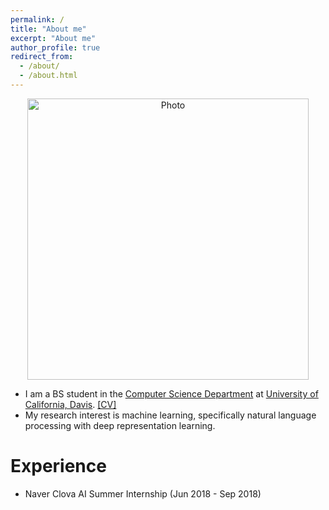 ```yaml
---
permalink: /
title: "About me"
excerpt: "About me"
author_profile: true
redirect_from: 
  - /about/
  - /about.html
---
```


<p align="center">
  <img src="https://yunwontae.github.io/files/1.png?raw=true" alt="Photo" style="width: 450px;"/> 
</p>

* I am a BS student in the [Computer Science Department](http://www.cs.ucdavis.edu/) at [University of California, Davis](https://www.ucdavis.edu/). [[CV]](http://yunwontae.github.io/files/Yunwon_Tae.pdf)
* My research interest is machine learning, specifically natural language processing with deep representation learning.

Experience
======
* Naver Clova AI Summer Internship (Jun 2018 - Sep 2018)
